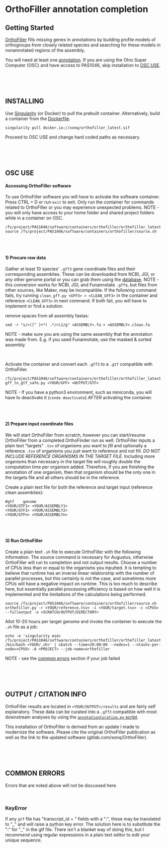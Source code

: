 # OrthoFiller annotation completion

## Getting Started
[OrthoFiller](https://gitlab.com/xonq/OrthoFiller) fills missing genes in annotations by building profile models of orthogroups from closely related species and searching for these models in nonannotated regions of the assembly.

You will need at least one [annotation](https://gitlab.com/xonq/tutorials/-/blob/master/funannotate.md). If you are using the Ohio Super Computer (OSC) and have access to PAS1046, skip installation to [OSC USE](https://gitlab.com/xonq/tutorials/-/blob/master/orthofiller.md#osc-use).


<br /><br /><br />

## INSTALLING
 
Use [Singularity](https://gitlab.com/xonq/tutorials/-/blob/master/containers.md) (or Docker) to pull the prebuilt container. Alternatively, build a container from the [Dockerfile](https://gitlab.com/xonq/recipes/orthofiller).
```
singularity pull docker.io://xonq/orthofiller_latest.sif
```

Proceed to OSC USE and change hard coded paths as necessary.

<br /><br /><br />

## OSC USE
#### Accessing OrthoFiller software
To use OrthoFiller software you will have to activate the software container. Press CTRL + D or run `exit` to exit. Only run the container for commands related to OrthoFiller or you may experience unexpected problems. NOTE - you will only have access to your home folder and shared project folders while in a container on OSC.

```
/fs/project/PAS1046/software/containers/orthofiller/orthofiller_latest.sif
source /fs/project/PAS1046/software/containers/orthofiller/source.sh
```

<br /><br />

#### 1) Procure raw data
Gather at least 10 species' `.gff3` gene coordinate files and their corresponding assemblies. These can be downloaded from NCBI, JGI, or any other genome portal or you can grab them using the [database](https://gitlab.com/xonq/mycotools_scripts/-/blob/master/USAGE.md#dbfilespy). NOTE - this conversion works for NCBI, JGI, and Funannotate `.gff`s, but files from other sources, like Maker, may be incompatible. If the following command fails, try running `clean_gff.py <GFF3> > <CLEAN_GFF3>` in the container and reference `<CLEAN_GFF3>` in next command. If both fail, you will have to implement or find a solution.

remove spaces from all assembly fastas:
```
sed -r "s/>([^ ]+*) .*/>\1/g" <ASSEMBLY>.fa > <ASSEMBLY>.clean.fa
```

NOTE - make sure you are using the same assembly that the annotation was made from. E.g. if you used Funannotate, use the masked & sorted assembly.

<br />

Activate the container and convert each `.gff3` to a `.gtf` compatible with
OrthoFiller. 
```
/fs/project/PAS1046/software/containers/orthofiller/orthofiller_latest.sif
gff_to_gtf_safe.py <YOUR/GFF> <OUTPUT/GTF>
```

NOTE - If you have a python3 environment, such as miniconda, you will have to deactivate it (`conda deactivate`) *AFTER* activating the container.

<br /><br />

#### 2) Prepare input coordinate files
We will start OrthoFiller from scratch, however you can start/resume
OrthoFiller from a completed OrthoFinder run as well. OrthoFiller inputs a plain text
"targets" `.tsv` of organisms you want to *fill* and optionally a
reference `.tsv` of organisms you just want to reference and *not* fill. *DO
NOT INCLUDE REFERENCE ORGANISMS IN THE TARGET FILE*. Including more organisms than necessary in the target file will roughly double the computation time per organism added. Therefore, if you are finishing the annotation of one organism, then that organism should be the only one in the targets file and all others should be in the reference.

Create a plain text file for both the reference and target input (reference clean assemblies):
```
#gtf	genome
<YOUR/GTF1>	<YOUR/ASSEMBLY1>
<YOUR/GTF2>	<YOUR/ASSEMBLY2>
<YOUR/GTFn>	<YOUR/ASSEMBLYn>
```

<br /><br />

#### 3) Run OrthoFiller
Create a plain text `.sh` file to execute OrthoFiller with the following information. The source command is necessary for Augustus, otherwise OrthoFiller will run to completion and not output results. Choose a number of CPUs less than or equal to the organisms you inputted. It is tempting to believe that runtime has an inverse linear relationship with the number of parallel processes, but this certainly is not the case, and sometimes more CPUs will have a negative impact on runtime. This is too much to describe here, but essentially parallel processing efficiency is based on how well it is implemented and the limitations of the calculations being performed.

```
source /fs/project/PAS1046/software/containers/orthofiller/source.sh
orthofiller.py -r <YOUR/reference.tsv> -i <YOUR/target.tsv> -c <CPUS> --fulloutput -o <SCRATCH/OUTPUT/DIRECTORY>
```
Allot 10-20 hours per target genome and invoke the container to execute the `.sh` file as a job:
```
echo -e 'singularity exec /fs/project/PAS1046/software/containers/orthofiller/orthofiller_latest.sif /bin/bash <YOUR/.sh>' | sbatch --time=20:00:00 --nodes=1 --ntasks-per-node=<CPUS> -A <PROJECT> --job-name=orthofiller
```

NOTE - see the [common errors](https://gitlab.com/xonq/tutorials/-/blob/master/orthofiller.md#common-errors) section if your job failed

<br /><br /><br />


## OUTPUT / CITATION INFO
OrthoFiller results are located in `<YOUR/OUTPUT>/results` and are fairly self explanatory. These data can be curated into a `.gff3` compatible with most downstream analyses by using the [`annotationCuration.py` script](https://gitlab.com/xonq/mycotools/-/blob/master/mycotools/USAGE.md#curate-annotation).

This installation of OrthoFiller is derived from an update I made to modernize the software. Please cite the original OrthoFiller publication as well as the link to the updated software (gitlab.com/xonq/OrthoFiller).

<br /><br /><br />

## COMMON ERRORS
Errors that are noted above will not be discussed here.

<br />

### KeyError
If any `gtf` file has "transcript_id = " fields with a ":", these may be translated to "\_" and will raise a python key error. The solution here is to substitute the ":" for 
"\_" in the gtf file. There isn't a blanket way of doing this, but I recommend using regular expressions in a plain text editor to edit your unique sequence. 
